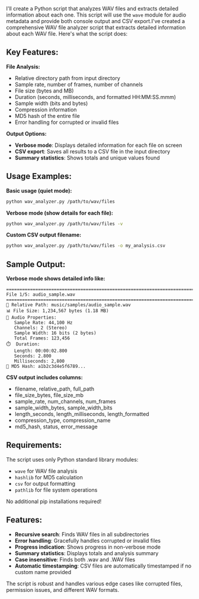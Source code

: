 I'll create a Python script that analyzes WAV files and extracts detailed information about each one. This script will use the `wave` module for audio metadata and provide both console output and CSV export.I've created a comprehensive WAV file analyzer script that extracts detailed information about each WAV file. Here's what the script does:

## Key Features:

**File Analysis:**
- Relative directory path from input directory
- Sample rate, number of frames, number of channels
- File size (bytes and MB)
- Duration (seconds, milliseconds, and formatted HH:MM:SS.mmm)
- Sample width (bits and bytes)
- Compression information
- MD5 hash of the entire file
- Error handling for corrupted or invalid files

**Output Options:**
- **Verbose mode**: Displays detailed information for each file on screen
- **CSV export**: Saves all results to a CSV file in the input directory
- **Summary statistics**: Shows totals and unique values found

## Usage Examples:

**Basic usage (quiet mode):**
```bash
python wav_analyzer.py /path/to/wav/files
```

**Verbose mode (show details for each file):**
```bash
python wav_analyzer.py /path/to/wav/files -v
```

**Custom CSV output filename:**
```bash
python wav_analyzer.py /path/to/wav/files -o my_analysis.csv
```

## Sample Output:

**Verbose mode shows detailed info like:**
```
================================================================================
File 1/5: audio_sample.wav
================================================================================
📁 Relative Path: music/samples/audio_sample.wav
📊 File Size: 1,234,567 bytes (1.18 MB)
🎵 Audio Properties:
   Sample Rate: 44,100 Hz
   Channels: 2 (Stereo)
   Sample Width: 16 bits (2 bytes)
   Total Frames: 123,456
⏱️  Duration:
   Length: 00:00:02.800
   Seconds: 2.800
   Milliseconds: 2,800
🔐 MD5 Hash: a1b2c3d4e5f6789...
```

**CSV output includes columns:**
- filename, relative_path, full_path
- file_size_bytes, file_size_mb
- sample_rate, num_channels, num_frames
- sample_width_bytes, sample_width_bits
- length_seconds, length_milliseconds, length_formatted
- compression_type, compression_name
- md5_hash, status, error_message

## Requirements:
The script uses only Python standard library modules:
- `wave` for WAV file analysis
- `hashlib` for MD5 calculation
- `csv` for output formatting
- `pathlib` for file system operations

No additional pip installations required!

## Features:
- **Recursive search**: Finds WAV files in all subdirectories
- **Error handling**: Gracefully handles corrupted or invalid files
- **Progress indication**: Shows progress in non-verbose mode
- **Summary statistics**: Displays totals and analysis summary
- **Case insensitive**: Finds both .wav and .WAV files
- **Automatic timestamping**: CSV files are automatically timestamped if no custom name provided

The script is robust and handles various edge cases like corrupted files, permission issues, and different WAV formats.